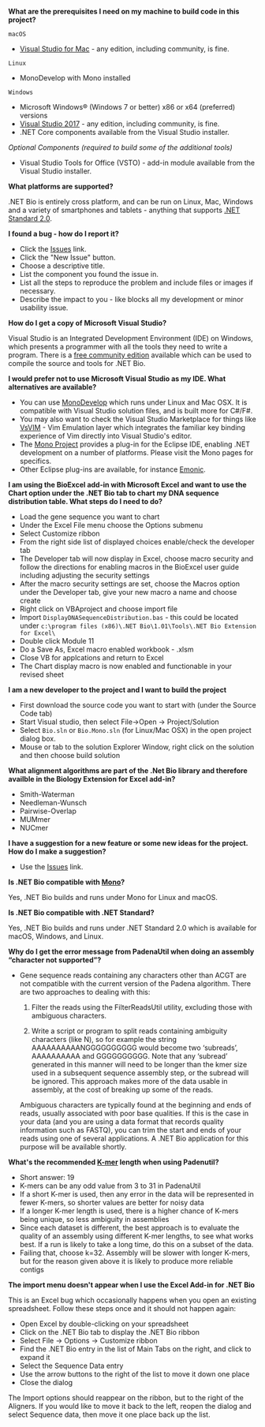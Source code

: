 **What are the prerequisites I need on my machine to build code in this project?**

`macOS`
- [Visual Studio for Mac](https://www.visualstudio.com/) - any edition, including community, is fine.

`Linux`
- MonoDevelop with Mono installed

`Windows`
- Microsoft Windows® (Windows 7 or better) x86 or x64 (preferred) versions 
- [Visual Studio 2017](https://www.visualstudio.com/) - any edition, including community, is fine.
- .NET Core components available from the Visual Studio installer.

_Optional Components (required to build some of the additional tools)_
- Visual Studio Tools for Office (VSTO) - add-in module available from the Visual Studio installer.

**What platforms are supported?**

.NET Bio is entirely cross platform, and can be run on Linux, Mac, Windows and a variety of smartphones and tablets - anything that supports [.NET Standard 2.0](https://docs.microsoft.com/en-us/dotnet/standard/net-standard).

**I found a bug - how do I report it?**

- Click the [Issues](https://github.com/dotnetbio/bio/issues) link.
- Click the "New Issue" button.
- Choose a descriptive title.
- List the component you found the issue in.
- List all the steps to reproduce the problem and include files or images if necessary.
- Describe the impact to you - like blocks all my development or minor usability issue.

**How do I get a copy of Microsoft Visual Studio?**

Visual Studio is an Integrated Development Environment (IDE) on Windows, which presents a programmer with all the tools they need to write a program. There is a [free community edition](https://www.visualstudio.com/en-us/products/visual-studio-community-vs.aspx) available which can be used to compile the source and tools for .NET Bio.


**I would prefer not to use Microsoft Visual Studio as my IDE. What alternatives are available?**

- You can use [MonoDevelop](http://monodevelop.com/Download) which runs under Linux and Mac OSX. It is compatible with Visual Studio solution files, and is built more for C#/F#.
- You may also want to check the Visual Studio Marketplace for things like [VsVIM](http://visualstudiogallery.msdn.microsoft.com/59ca71b3-a4a3-46ca-8fe1-0e90e3f79329) - Vim Emulation layer which integrates the familiar key binding experience of Vim directly into Visual Studio's editor. 
- The [Mono Project](http://www.mono-project.com/) provides a plug-in for the Eclipse IDE, enabling .NET development on a number of platforms. Please visit the Mono pages for specifics.
- Other Eclipse plug-ins are available, for instance [Emonic](http://emonic.sourceforge.net/).

**I am using the BioExcel add-in with Microsoft Excel and want to use the Chart option under the .NET Bio tab to chart my DNA sequence distribution table. What steps do I need to do?**

- Load the gene sequence you want to chart
- Under the Excel File menu choose the Options submenu
- Select Customize ribbon
- From the right side list of displayed choices enable/check the developer tab
- The Developer tab will now display in Excel, choose macro security and follow the directions for enabling macros in the BioExcel user guide including adjusting the security settings
- After the macro security settings are set, choose the Macros option under the Developer tab, give your new macro a name and choose create
- Right click on VBAproject and choose import file
- Import `DisplayDNASequenceDistribution.bas` - this could be located under `c:\program files (x86)\.NET Bio\1.01\Tools\.NET Bio Extension for Excel\`
- Double click Module 11
- Do a Save As, Excel macro enabled workbook - .xlsm
- Close VB for applcations and return to Excel
- The Chart display macro is now enabled and functionable in your revised sheet

**I am a new developer to the project and I want to build the project**

- First download the source code you want to start with (under the Source Code tab)
- Start Visual studio, then select File->Open -> Project/Solution 
- Select `Bio.sln` or `Bio.Mono.sln` (for Linux/Mac OSX) in the open project dialog box.
- Mouse or tab to the solution Explorer Window, right click on the solution and then choose build solution

**What alignment algorithms are part of the .Net Bio library and therefore availble in the Biology Extension for Excel add-in?**

- Smith-Waterman
- Needleman-Wunsch
- Pairwise-Overlap
- MUMmer 
- NUCmer 

**I have a suggestion for a new feature or some new ideas for the project. How do I make a suggestion?**

- Use the [Issues](https://github.com/dotnetbio/bio/issues) link.

**Is .NET Bio compatible with [Mono](http://www.mono-project.com/Main_Page)?**

Yes, .NET Bio builds and runs under Mono for Linux and macOS.

**Is .NET Bio compatible with .NET Standard?**

Yes, .NET Bio builds and runs under .NET Standard 2.0 which is available for macOS, Windows, and Linux.

**Why do I get the error message from PadenaUtil when doing an assembly “character not supported”?**

- Gene sequence reads containing any characters other than ACGT are not compatible with the current version of the Padena algorithm. There are two approaches to dealing with this:

	1. Filter the reads using the FilterReadsUtil utility, excluding those with ambiguous characters.

	2. Write a script or program to split reads containing ambiguity characters (like N), so for example the string AAAAAAAAAANGGGGGGGGGG would become two ‘subreads’, AAAAAAAAAA and GGGGGGGGGG. Note that any ‘subread’ generated in this manner will need to be longer than the kmer size used in a subsequent sequence assembly step, or the subread will be ignored. This approach makes more of the data usable in assembly, at the cost of breaking up some of the reads. 
	
	Ambiguous characters are typically found at the beginning and ends of reads, usually associated with poor base qualities. If this is the case in your data (and you are using a data format that records quality information such as FASTQ), you can trim the start and ends of your reads using one of several applications. A .NET Bio application for this purpose will be available shortly.

**What's the recommended [K-mer](http://en.wikipedia.org/wiki/K-mer) length when using Padenutil?**
- Short answer: 19
- K-mers can be any odd value from 3 to 31 in PadenaUtil
- If a short K-mer is used, then any error in the data will be represented in fewer K-mers, so shorter values are better for noisy data
- If a longer K-mer length is used, there is a higher chance of K-mers being unique, so less ambiguity in assemblies
- Since each dataset is different, the best approach is to evaluate the quality of an assembly using different K-mer lengths, to see what works best. If a run is likely to take a long time, do this on a subset of the data.
- Failing that, choose k=32. Assembly will be slower with longer K-mers, but for the reason given above it is likely to produce more reliable contigs

**The import menu doesn't appear when I use the Excel Add-in for .NET Bio**

This is an Excel bug which occasionally happens when you open an existing spreadsheet. Follow these steps once and it should not happen again:

- Open Excel by double-clicking on your spreadsheet
- Click on the .NET Bio tab to display the .NET Bio ribbon
- Select File -> Options -> Customize ribbon
- Find the .NET Bio entry in the list of Main Tabs on the right, and click to expand it
- Select the Sequence Data entry
- Use the arrow buttons to the right of the list to move it down one place
- Close the dialog

The Import options should reappear on the ribbon, but to the right of the Aligners. If you would like to move it back to the left, reopen the dialog and select Sequence data, then move it one place back up the list.

